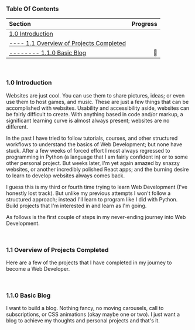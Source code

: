### Table Of Contents ###
Section  | Progress
| :--- | ---:
[1.0 Introduction](https://github.com/renacin/IntervalHouse_DataAnalytics#10-introduction)  |
[---- 1.1 Overview of Projects Completed](https://github.com/renacin/IntervalHouse_DataAnalytics#11-data-collection-preparation--exploration)          |
[-------- 1.1.0 Basic Blog](https://github.com/renacin/IntervalHouse_DataAnalytics#12-research-questions)                                              | :construction_worker:


<br />

### 1.0 Introduction ###
Websites are just cool. You can use them to share pictures, ideas; or even use them to host games, and music. These are just a few things that can be accomplished with websites.
Usability and accessibility aside, websites can be fairly difficult to create. With anything based in code and/or markup, a significant learning curve is almost always present; websites are no different.

In the past I have tried to follow tutorials, courses, and other structured workflows to understand the basics of Web Development; but none have stuck. After a few weeks of forced effort I most always regressed
to programming in Python (a language that I am fairly confident in) or to some other personal project. But weeks later, I'm yet again amazed by snazzy websites, or another incredibly polished React apps; and the burning
desire to learn to develop websites always comes back.

I guess this is my third or fourth time trying to learn Web Development (I've honestly lost track). But unlike my previous attempts I won't follow a structured approach; instead I'll learn to program like I did with Python.
Build projects that I'm interested in and learn as I'm going.

As follows is the first couple of steps in my never-ending journey into Web Development.

<br />

### 1.1 Overview of Projects Completed ###
Here are a few of the projects that I have completed in my journey to become a Web Developer.

<br />

### 1.1.0 Basic Blog ###
I want to build a blog. Nothing fancy, no moving carousels, call to subscriptions, or CSS animations (okay maybe one or two). I just want a blog to achieve my thoughts and personal projects and that's it.
